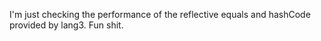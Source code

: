 I'm just checking the performance of the reflective equals and hashCode provided by lang3.
Fun shit.
